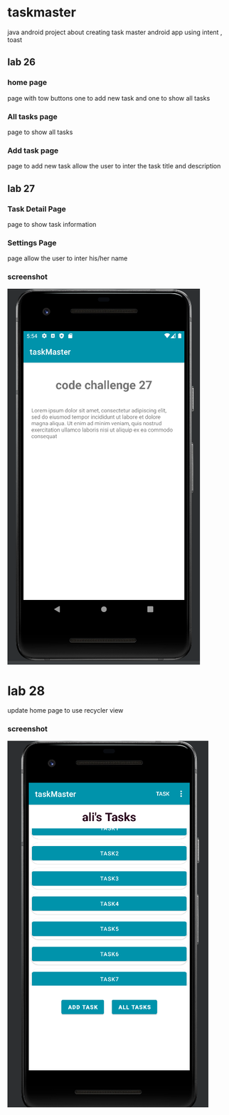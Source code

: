 # taskmaster
java android project about creating task master android app using intent , toast 

## lab 26


### home page

page with tow buttons one to add new task and one to show all tasks

### All tasks page

page to show all tasks

### Add task page

page to add new task allow the user to inter the task title and description 

## lab 27

### Task Detail Page
page to show task information 

### Settings Page

page allow the user to inter his/her name

### screenshot

![taskdetailpage](./screenshots/taskdetail.png)


# lab 28
update home page to use recycler view 

### screenshot

![homepageWithRecyclerView](./screenshots/recyclerView.png)